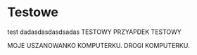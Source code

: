# Testowe
test
dadasdasdasdsadas
TESTOWY PRZYAPDEK TESTOWY

MOJE USZANOWANKO KOMPUTERKU. DROGI KOMPUTERKU.